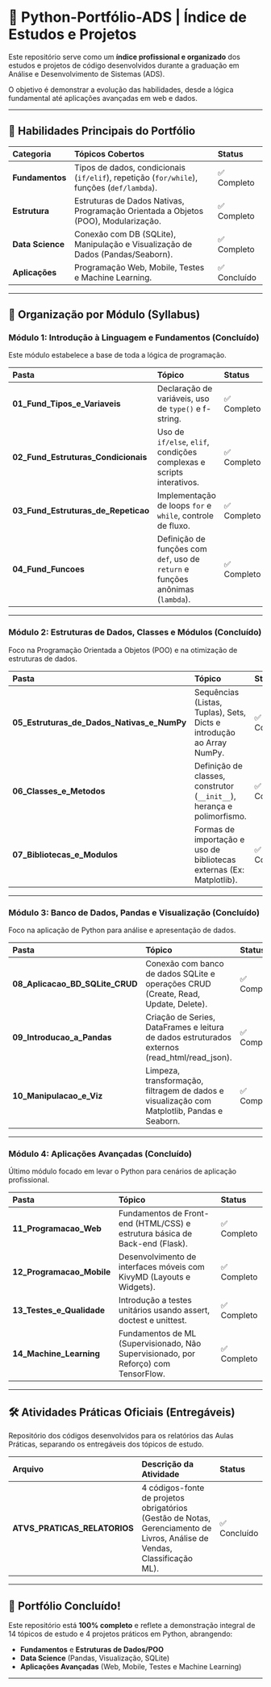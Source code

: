 # 🐍 Python-Portfólio-ADS | Índice de Estudos e Projetos

Este repositório serve como um **índice profissional e organizado** dos estudos e projetos de código desenvolvidos durante a graduação em Análise e Desenvolvimento de Sistemas (ADS).

O objetivo é demonstrar a evolução das habilidades, desde a lógica fundamental até aplicações avançadas em web e dados.

---

## 🧠 Habilidades Principais do Portfólio

| Categoria | Tópicos Cobertos | Status |
| :--- | :--- | :--- |
| **Fundamentos** | Tipos de dados, condicionais (`if/elif`), repetição (`for/while`), funções (`def/lambda`). | ✅ Completo |
| **Estrutura** | Estruturas de Dados Nativas, Programação Orientada a Objetos (POO), Modularização. | ✅ Completo |
| **Data Science** | Conexão com DB (SQLite), Manipulação e Visualização de Dados (Pandas/Seaborn). | ✅ Completo |
| **Aplicações** | Programação Web, Mobile, Testes e Machine Learning. | ✅ Concluído |

---

## 📂 Organização por Módulo (Syllabus)

### Módulo 1: Introdução à Linguagem e Fundamentos (Concluído)

Este módulo estabelece a base de toda a lógica de programação.

| Pasta | Tópico | Status |
| :--- | :--- | :--- |
| **01_Fund_Tipos_e_Variaveis** | Declaração de variáveis, uso de `type()` e f-string. | ✅ Completo |
| **02_Fund_Estruturas_Condicionais** | Uso de `if/else`, `elif`, condições complexas e scripts interativos. | ✅ Completo |
| **03_Fund_Estruturas_de_Repeticao** | Implementação de loops `for` e `while`, controle de fluxo. | ✅ Completo |
| **04_Fund_Funcoes** | Definição de funções com `def`, uso de `return` e funções anônimas (`lambda`). | ✅ Completo |

---

### Módulo 2: Estruturas de Dados, Classes e Módulos (Concluído)

Foco na Programação Orientada a Objetos (POO) e na otimização de estruturas de dados.

| Pasta | Tópico | Status |
| :--- | :--- | :--- |
| **05_Estruturas_de_Dados_Nativas_e_NumPy** | Sequências (Listas, Tuplas), Sets, Dicts e introdução ao Array NumPy. | ✅ Completo |
| **06_Classes_e_Metodos** | Definição de classes, construtor (`__init__`), herança e polimorfismo. | ✅ Completo |
| **07_Bibliotecas_e_Modulos** | Formas de importação e uso de bibliotecas externas (Ex: Matplotlib). | ✅ Completo |

---

### Módulo 3: Banco de Dados, Pandas e Visualização (Concluído)

Foco na aplicação de Python para análise e apresentação de dados.

| Pasta | Tópico | Status |
| :--- | :--- | :--- |
| **08_Aplicacao_BD_SQLite_CRUD** | Conexão com banco de dados SQLite e operações CRUD (Create, Read, Update, Delete). | ✅ Completo |
| **09_Introducao_a_Pandas** | Criação de Series, DataFrames e leitura de dados estruturados externos (read_html/read_json). | ✅ Completo |
| **10_Manipulacao_e_Viz** | Limpeza, transformação, filtragem de dados e visualização com Matplotlib, Pandas e Seaborn. | ✅ Completo |

---

### Módulo 4: Aplicações Avançadas (Concluído)

Último módulo focado em levar o Python para cenários de aplicação profissional.

| Pasta | Tópico | Status |
| :--- | :--- | :--- |
| **11_Programacao_Web** | Fundamentos de Front-end (HTML/CSS) e estrutura básica de Back-end (Flask). | ✅ Completo |
| **12_Programacao_Mobile** | Desenvolvimento de interfaces móveis com KivyMD (Layouts e Widgets). | ✅ Completo |
| **13_Testes_e_Qualidade** | Introdução a testes unitários usando assert, doctest e unittest. | ✅ Completo |
| **14_Machine_Learning** | Fundamentos de ML (Supervisionado, Não Supervisionado, por Reforço) com TensorFlow. | ✅ Completo |

---

## 🛠️ Atividades Práticas Oficiais (Entregáveis)

Repositório dos códigos desenvolvidos para os relatórios das Aulas Práticas, separando os entregáveis dos tópicos de estudo.

| Arquivo | Descrição da Atividade | Status |
| :--- | :--- | :--- |
| **ATVS_PRATICAS_RELATORIOS** | 4 códigos-fonte de projetos obrigatórios (Gestão de Notas, Gerenciamento de Livros, Análise de Vendas, Classificação ML). | ✅ Concluído |

---

## 🎉 Portfólio Concluído!

Este repositório está **100% completo** e reflete a demonstração integral de 14 tópicos de estudo e 4 projetos práticos em Python, abrangendo:

* **Fundamentos** e **Estruturas de Dados/POO**
* **Data Science** (Pandas, Visualização, SQLite)
* **Aplicações Avançadas** (Web, Mobile, Testes e Machine Learning)

---
